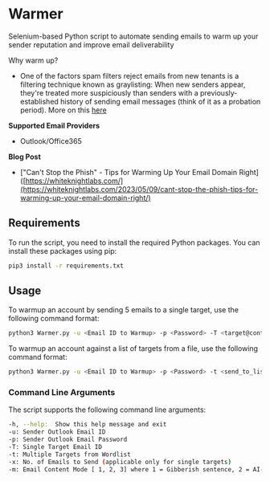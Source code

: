 # Warmer
Selenium-based Python script to automate sending emails to warm up your sender reputation and improve email deliverability

Why warm up? 
- One of the factors spam filters reject emails from new tenants is a filtering technique known as graylisting: When new senders appear, they're treated more suspiciously than senders with a previously-established history of sending email messages (think of it as a probation period). More on this [here](https://learn.microsoft.com/en-us/exchange/troubleshoot/email-delivery/ndr/fix-error-code-451-4-7-500-699-asxxx-in-exchange-online)

**Supported Email Providers**
- Outlook/Office365

**Blog Post**
- ["Can't Stop the Phish" - Tips for Warming Up Your Email Domain Right]([https://whiteknightlabs.com/](https://whiteknightlabs.com/2023/05/09/cant-stop-the-phish-tips-for-warming-up-your-email-domain-right/)

## Requirements
To run the script, you need to install the required Python packages. You can install these packages using pip:

```bash
pip3 install -r requirements.txt
```

## Usage
To warmup an account by sending 5 emails to a single target, use the following command format:

```bash
python3 Warmer.py -u <Email ID to Warmup> -p <Password> -T <target@contoso.com> -m 3 -x 5
```
To warmup an account against a list of targets from a file, use the following command format:

```bash
python3 Warmer.py -u <Email ID to Warmup> -p <Password> -t <send_to_list.txt> -m 1
```

### Command Line Arguments

The script supports the following command line arguments:

```bash
-h, --help:  Show this help message and exit
-u: Sender Outlook Email ID
-p: Sender Outlook Email Password
-T: Single Target Email ID
-t: Multiple Targets from Wordlist
-x: No. of Emails to Send (applicable only for single targets)
-m: Email Content Mode [ 1, 2, 3] where 1 = Gibberish sentence, 2 = AI-Generated, 3 = Randomly choose from pre-defined templates
```
